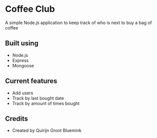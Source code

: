 # Coffee Club

A simple Node.js application to keep track of who is next to buy a bag of coffee

## Built using

* Node.js
* Express
* Mongoose 

## Current features

* Add users
* Track by last bought date
* Track by amount of times bought

## Credits

* Created by Quirijn Groot Bluemink
